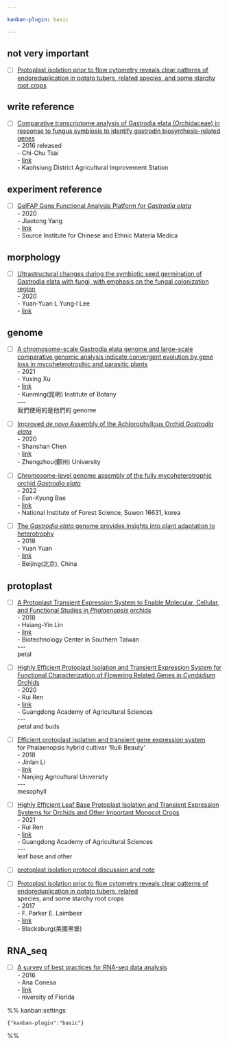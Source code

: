 ```yaml
---

kanban-plugin: basic

---
```


## not very important

- [ ] [Protoplast isolation prior to flow cytometry reveals clear patterns of endoreduplication in potato tubers, related species, and some starchy root crops](Protoplast%20isolation%20prior%20to%20flow%20cytometry%20reveals%20clear%20patterns%20of%20endoreduplication%20in%20potato%20tubers,%20related%20species,%20and%20some%20starchy%20root%20crops.md)


## write reference

- [ ] [Comparative transcriptome analysis of Gastrodia elata (Orchidaceae) in response to fungus symbiosis to identify gastrodin biosynthesis-related genes](Comparative%20transcriptome%20analysis%20of%20Gastrodia%20elata%20(Orchidaceae)%20in%20response%20to%20fungus%20symbiosis%20to%20identify%20gastrodin%20biosynthesis-related%20genes.md)<br>- 2016 released<br>- Chi-Chu Tsai<br>- [link](https://doi.org/10.1186/s12864-016-2508-6)<br>- Kaohsiung District Agricultural Improvement Station


## experiment reference

- [ ] [GelFAP  Gene Functional Analysis Platform for _Gastrodia elata_](GelFAP%20%20Gene%20Functional%20Analysis%20Platform%20for%20_Gastrodia%20elata_.md)<br>- 2020 <br>- Jiaotong Yang<br>- [link](https://doi.org/10.3389/fpls.2020.563237)<br>- Source Institute for Chinese and Ethnic Materia Medica


## morphology

- [ ] [Ultrastructural changes during the symbiotic seed germination of Gastrodia elata with fungi, with emphasis on the fungal colonization region](Ultrastructural%20changes%20during%20the%20symbiotic%20seed%20germination%20of%20Gastrodia%20elata%20with%20fungi,%20with%20emphasis%20on%20the%20fungal%20colonization%20region.md)<br>- 2020<br>- Yuan‑Yuan L Yung‑I Lee<br>- [link](https://as-botanicalstudies.springeropen.com/articles/10.1186/s40529-019-0280-z)


## genome

- [ ] [A chromosome-scale Gastrodia elata genome and large-scale comparative genomic analysis indicate convergent evolution by gene loss in mycoheterotrophic and parasitic plants](A%20chromosome-scale%20Gastrodia%20elata%20genome%20and%20large-scale%20comparative%20genomic%20analysis%20indicate%20convergent%20evolution%20by%20gene%20loss%20in%20mycoheterotrophic%20and%20parasitic%20plants.md)<br>- 2021<br>- Yuxing Xu<br>- [link](https://pubmed.ncbi.nlm.nih.gov/34647389/)<br>- Kunming(昆明) Institute of Botany<br>---<br>我們使用的是他們的 genome
- [ ] [Improved _de novo_ Assembly of the Achlorophyllous Orchid _Gastrodia elata_](Improved%20_de%20novo_%20Assembly%20of%20the%20Achlorophyllous%20Orchid%20_Gastrodia%20elata_.md)<br>- 2020<br>- Shanshan Chen<br>- [link](https://www.frontiersin.org/articles/10.3389/fgene.2020.580568/full)<br>- Zhengzhou(鄭州) University
- [ ] [Chromosome-level genome assembly of the fully mycoheterotrophic orchid _Gastrodia elata_](Chromosome-level%20genome%20assembly%20of%20the%20fully%20mycoheterotrophic%20orchid%20_Gastrodia%20elata_.md)<br>- 2022<br>- Eun-Kyung Bae<br>- [link](https://academic.oup.com/g3journal/article/12/3/jkab433/6511440)<br>- National Institute of Forest Science, Suwon 16631, korea
- [ ] [The _Gastrodia elata_ genome provides insights into plant adaptation to heterotrophy](The%20_Gastrodia%20elata_%20genome%20provides%20insights%20into%20plant%20adaptation%20to%20heterotrophy.md)<br>- 2018<br>- Yuan Yuan<br>- [link](https://www.nature.com/articles/s41467-018-03423-5)<br>- Beijing(北京), China


## protoplast

- [ ] [A Protoplast Transient Expression System to Enable Molecular, Cellular, and Functional Studies in _Phalaenopsis_ orchids](A%20Protoplast%20Transient%20Expression%20System%20to%20Enable%20Molecular,%20Cellular,%20and%20Functional%20Studies%20in%20_Phalaenopsis_%20orchids.md)<br>- 2018<br>- Hsiang-Yin Lin<br>- [link](https://www.frontiersin.org/articles/10.3389/fpls.2018.00843/full)<br>- Biotechnology Center in Southern Taiwan<br>---<br>petal
- [ ] [Highly Efficient Protoplast Isolation and Transient Expression System for Functional Characterization of Flowering Related Genes in _Cymbidium_ Orchids](Highly%20Efficient%20Protoplast%20Isolation%20and%20Transient%20Expression%20System%20for%20Functional%20Characterization%20of%20Flowering%20Related%20Genes%20in%20_Cymbidium_%20Orchids.md)<br>- 2020<br>- Rui Ren<br>- [link](https://pubmed.ncbi.nlm.nih.gov/32218171/)<br>- Guangdong Academy of Agricultural Sciences<br>---<br>petal and buds
- [ ] [Efficient protoplast isolation and transient gene expression system](Efficient%20protoplast%20isolation%20and%20transient%20gene%20expression%20system.md)<br>for Phalaenopsis hybrid cultivar ‘Ruili Beauty’<br>- 2018<br>- Jinlan Li<br>- [link](https://link.springer.com/article/10.1007/s11627-017-9872-z)<br>- Nanjing Agricultural University<br>---<br>mesophyll
- [ ] [Highly Efficient Leaf Base Protoplast Isolation and Transient Expression Systems for Orchids and Other Important Monocot Crops](Highly%20Efficient%20Leaf%20Base%20Protoplast%20Isolation%20and%20Transient%20Expression%20Systems%20for%20Orchids%20and%20Other%20Important%20Monocot%20Crops.md)<br>- 2021<br>- Rui Ren<br>- [link](https://www.frontiersin.org/articles/10.3389/fpls.2021.626015/full)<br>- Guangdong Academy of Agricultural Sciences<br>---<br>leaf base and other
- [ ] [protoplast isolation protocol discussion and note](../protoplast%20isolation%20protocol%20discussion%20and%20note.md)
- [ ] [Protoplast isolation prior to flow cytometry reveals clear patterns of endoreduplication in potato tubers, related](Protoplast%20isolation%20prior%20to%20flow%20cytometry%20reveals%20clear%20patterns%20of%20endoreduplication%20in%20potato%20tubers,%20related.md)<br>species, and some starchy root crops<br>- 2017<br>- F. Parker E. Laimbeer<br>- [link](https://plantmethods.biomedcentral.com/articles/10.1186/s13007-017-0177-3)<br>- Blacksburg(美國黑堡)


## RNA_seq

- [ ] [A survey of best practices for RNA-seq data analysis](../A%20survey%20of%20best%20practices%20for%20RNA-seq%20data%20analysis.md)<br>- 2016<br>- Ana Conesa<br>- [link](https://genomebiology.biomedcentral.com/articles/10.1186/s13059-016-0881-8)<br>- niversity of Florida




%% kanban:settings
```
{"kanban-plugin":"basic"}
```
%%